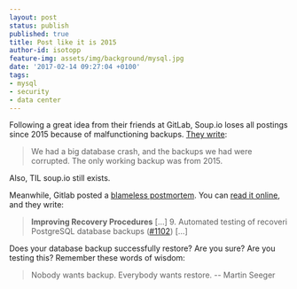 ```yaml
---
layout: post
status: publish
published: true
title: Post like it is 2015
author-id: isotopp
feature-img: assets/img/background/mysql.jpg
date: '2017-02-14 09:27:04 +0100'
tags:
- mysql
- security
- data center
---
```

Following a great idea from their friends at GitLab, Soup.io loses all
postings since 2015 because of malfunctioning backups. 
[They write](http://updates.soup.io/post/595821153/Update-after-crash):

> We had a big database crash, and the backups we had were corrupted. The
> only working backup was from 2015.

Also, TIL soup.io still exists.

Meanwhile, Gitlab posted a [blameless postmortem](https://codeascraft.com/2012/05/22/blameless-postmortems/). You
can [read it online](https://about.gitlab.com/2017/02/10/postmortem-of-database-outage-of-january-31/),
and they write:

> **Improving Recovery Procedures** […] 9. Automated testing of recoveri
> PostgreSQL database backups
> ([#1102](https://gitlab.com/gitlab-com/infrastructure/issues/1102)) […]

Does your database backup successfully restore? Are you sure? Are you
testing this? Remember these words of wisdom:

> Nobody wants backup. Everybody wants restore. -- Martin Seeger

